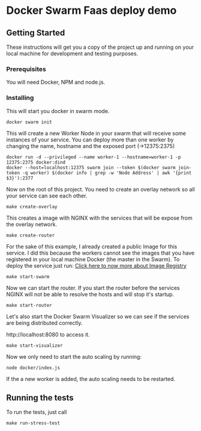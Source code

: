 # Docker Swarm Faas deploy demo

## Getting Started

These instructions will get you a copy of the project up and running on your local machine for development and testing purposes.

### Prerequisites

You will need Docker, NPM and node.js.

### Installing

This will start you docker in swarm mode.

```
docker swarm init
```

This will create a new Worker Node in your swarm that will receive some instances of your service.
You can deploy more than one worker by changing the name, hostname and the exposed port (->12375:2375)

```
docker run -d --privileged --name worker-1 --hostname=worker-1 -p 12375:2375 docker:dind
docker --host=localhost:12375 swarm join --token $(docker swarm join-token -q worker) $(docker info | grep -w 'Node Address' | awk '{print $3}'):2377
```
Now on the root of this project.
You need to create an overlay network so all your service can see each other.

```
make create-overlay
```

This creates a image with NGINX with the services that will be expose from the overlay network.

```
make create-router
```

For the sake of this example, I already created a public Image for this service. I did this because the workers cannot see the images that you have registered in your local machine Docker (the master in the Swarm). To deploy the service just run:
[Click here to now more about Image Registry](RegistringImages.md)

```
make start-swarm
```

Now we can start the router. If you start the router before the services NGINX will not be able to resolve the hosts and will stop it's startup.

```
make start-router
```

Let's also start the Docker Swarm Visualizer so we can see if the services are being distributed correctly.

http://localhost:8080 to access it.

```
make start-visualizer
```

Now we only need to start the auto scaling by running:

```
node docker/index.js
```
If the a new worker is added, the auto scaling needs to be restarted.

## Running the tests

To run the tests, just call

```
make run-stress-test
```
